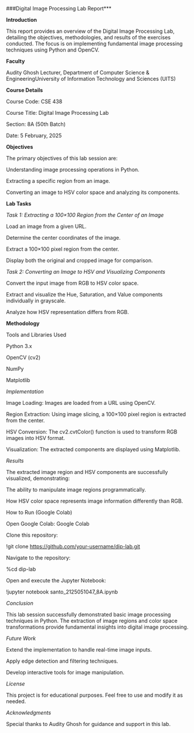 ###Digital Image Processing Lab Report***

**Introduction**

This report provides an overview of the Digital Image Processing Lab, detailing the objectives, methodologies, and results of the exercises conducted. The focus is on implementing fundamental image processing techniques using Python and OpenCV.

**Faculty**

Audity Ghosh Lecturer, Department of Computer Science & EngineeringUniversity of Information Technology and Sciences (UITS)


**Course Details**

Course Code: CSE 438

Course Title: Digital Image Processing Lab

Section: 8A (50th Batch)

Date: 5 February, 2025


**Objectives**

The primary objectives of this lab session are:

Understanding image processing operations in Python.

Extracting a specific region from an image.

Converting an image to HSV color space and analyzing its components.


**Lab Tasks**

*Task 1: Extracting a 100×100 Region from the Center of an Image*

Load an image from a given URL.

Determine the center coordinates of the image.

Extract a 100×100 pixel region from the center.

Display both the original and cropped image for comparison.

*Task 2: Converting an Image to HSV and Visualizing Components*

Convert the input image from RGB to HSV color space.

Extract and visualize the Hue, Saturation, and Value components individually in grayscale.

Analyze how HSV representation differs from RGB.


**Methodology**

Tools and Libraries Used

Python 3.x

OpenCV (cv2)

NumPy

Matplotlib


*Implementation*

Image Loading: Images are loaded from a URL using OpenCV.

Region Extraction: Using image slicing, a 100×100 pixel region is extracted from the center.

HSV Conversion: The cv2.cvtColor() function is used to transform RGB images into HSV format.

Visualization: The extracted components are displayed using Matplotlib.


*Results*

The extracted image region and HSV components are successfully visualized, demonstrating:

The ability to manipulate image regions programmatically.

How HSV color space represents image information differently than RGB.

How to Run (Google Colab)

Open Google Colab: Google Colab

Clone this repository:

!git clone https://github.com/your-username/dip-lab.git

Navigate to the repository:

%cd dip-lab

Open and execute the Jupyter Notebook:

!jupyter notebook santo_2125051047_8A.ipynb

*Conclusion*

This lab session successfully demonstrated basic image processing techniques in Python. The extraction of image regions and color space transformations provide fundamental insights into digital image processing.

*Future Work*

Extend the implementation to handle real-time image inputs.

Apply edge detection and filtering techniques.

Develop interactive tools for image manipulation.

*License*

This project is for educational purposes. Feel free to use and modify it as needed.

*Acknowledgments*

Special thanks to Audity Ghosh for guidance and support in this lab.
